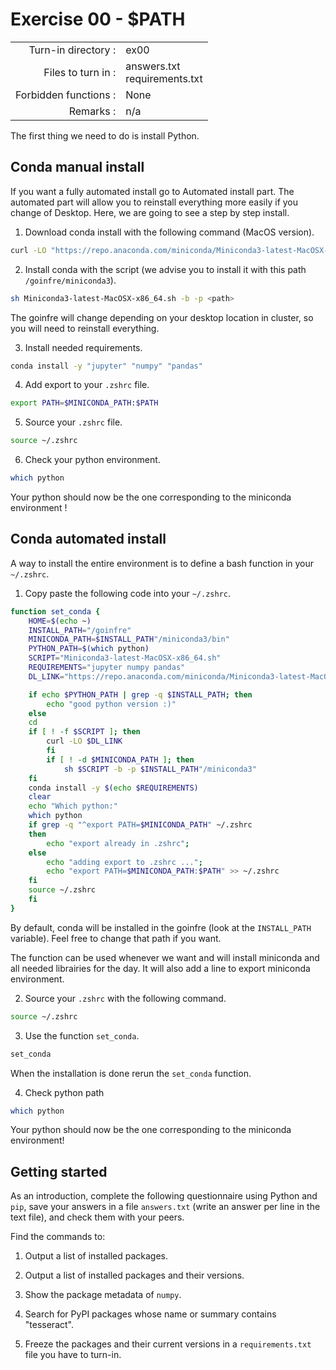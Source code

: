 # Exercise 00 - $PATH

|                         |                    |
| -----------------------:| ------------------ |
|   Turn-in directory :   |  ex00              |
|   Files to turn in :    |  answers.txt<br/>requirements.txt |
|   Forbidden functions : |  None              |
|   Remarks :             |  n/a               |

The first thing we need to do is install Python.

## Conda manual install

If you want a fully automated install go to Automated install part. The automated part will allow you to reinstall everything more easily if you change of Desktop. Here, we are going to see a step by step install.

1. Download conda install with the following command (MacOS version).

```bash
curl -LO "https://repo.anaconda.com/miniconda/Miniconda3-latest-MacOSX-x86_64.sh"
```

2. Install conda with the script (we advise you to install it with this path `/goinfre/miniconda3`).

```bash
sh Miniconda3-latest-MacOSX-x86_64.sh -b -p <path>
```

The goinfre will change depending on your desktop location in cluster, so you will need to reinstall everything.

3. Install needed requirements.

```bash
conda install -y "jupyter" "numpy" "pandas"
```

4. Add export to your `.zshrc` file.

```bash
export PATH=$MINICONDA_PATH:$PATH
```

5. Source your `.zshrc` file.

```bash
source ~/.zshrc
```

6. Check your python environment.

```bash
which python
```

Your python should now be the one corresponding to the miniconda environment ! 

<div id='automated'/></div>

## Conda automated install 

A way to install the entire environment is to define a bash function in your `~/.zshrc`.

1. Copy paste the following code into your `~/.zshrc`.

```bash
function set_conda {
    HOME=$(echo ~)
    INSTALL_PATH="/goinfre"
    MINICONDA_PATH=$INSTALL_PATH"/miniconda3/bin"
    PYTHON_PATH=$(which python)
    SCRIPT="Miniconda3-latest-MacOSX-x86_64.sh"
    REQUIREMENTS="jupyter numpy pandas"
    DL_LINK="https://repo.anaconda.com/miniconda/Miniconda3-latest-MacOSX-x86_64.sh"

    if echo $PYTHON_PATH | grep -q $INSTALL_PATH; then
	    echo "good python version :)"
    else
	cd
	if [ ! -f $SCRIPT ]; then
		curl -LO $DL_LINK
    	fi
    	if [ ! -d $MINICONDA_PATH ]; then
	    	sh $SCRIPT -b -p $INSTALL_PATH"/miniconda3"
	fi
	conda install -y $(echo $REQUIREMENTS)
	clear
	echo "Which python:"
	which python
	if grep -q "^export PATH=$MINICONDA_PATH" ~/.zshrc
	then
		echo "export already in .zshrc";
	else
		echo "adding export to .zshrc ...";
		echo "export PATH=$MINICONDA_PATH:$PATH" >> ~/.zshrc
	fi
	source ~/.zshrc
    fi
}
```

By default, conda will be installed in the goinfre (look at the `INSTALL_PATH` variable). Feel free to change that path if you want.

The function can be used whenever we want and will install miniconda and all needed librairies for the day. It will also add a line to export miniconda environment.

2. Source your `.zshrc` with the following command.

```bash
source ~/.zshrc
```

3. Use the function `set_conda`. 

```bash
set_conda
```

When the installation is done rerun the `set_conda` function.

4. Check python path

```bash
which python
```

Your python should now be the one corresponding to the miniconda environment!

## Getting started

As an introduction, complete the following questionnaire using Python and `pip`, save your answers in a file `answers.txt` (write an answer per line in the text file), and check them with your peers.

Find the commands to:

1. Output a list of installed packages.

2. Output a list of installed packages and their versions.

3. Show the package metadata of `numpy`.

4. Search for PyPI packages whose name or summary contains "tesseract".

5. Freeze the packages and their current versions in a `requirements.txt` file you have to turn-in.
